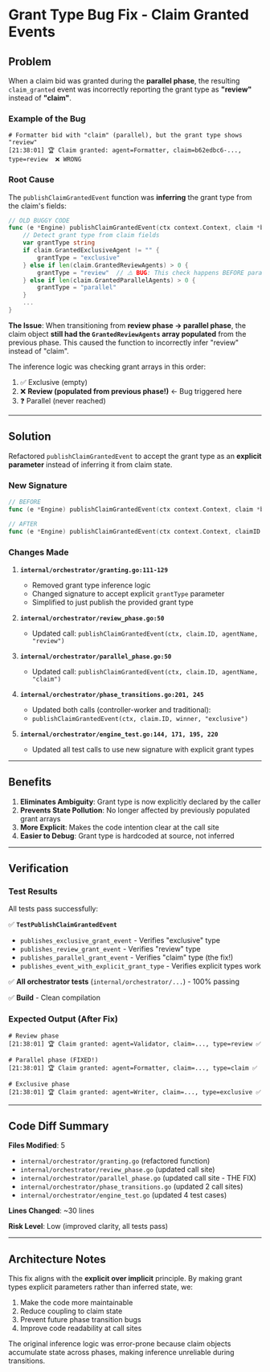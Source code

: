 # Grant Type Bug Fix - Claim Granted Events

## Problem

When a claim bid was granted during the **parallel phase**, the resulting `claim_granted` event was incorrectly reporting the grant type as **"review"** instead of **"claim"**.

### Example of the Bug
```
# Formatter bid with "claim" (parallel), but the grant type shows "review"
[21:38:01] 🏆 Claim granted: agent=Formatter, claim=b62edbc6-..., type=review  ❌ WRONG
```

### Root Cause

The `publishClaimGrantedEvent` function was **inferring** the grant type from the claim's fields:

```go
// OLD BUGGY CODE
func (e *Engine) publishClaimGrantedEvent(ctx context.Context, claim *blackboard.Claim, agentName string) error {
    // Detect grant type from claim fields
    var grantType string
    if claim.GrantedExclusiveAgent != "" {
        grantType = "exclusive"
    } else if len(claim.GrantedReviewAgents) > 0 {
        grantType = "review"  // ⚠️ BUG: This check happens BEFORE parallel check
    } else if len(claim.GrantedParallelAgents) > 0 {
        grantType = "parallel"
    }
    ...
}
```

**The Issue**: When transitioning from **review phase → parallel phase**, the claim object **still had the `GrantedReviewAgents` array populated** from the previous phase. This caused the function to incorrectly infer "review" instead of "claim".

The inference logic was checking grant arrays in this order:
1. ✅ Exclusive (empty)
2. ❌ **Review (populated from previous phase!)** ← Bug triggered here
3. ❓ Parallel (never reached)

---

## Solution

Refactored `publishClaimGrantedEvent` to accept the grant type as an **explicit parameter** instead of inferring it from claim state.

### New Signature

```go
// BEFORE
func (e *Engine) publishClaimGrantedEvent(ctx context.Context, claim *blackboard.Claim, agentName string) error

// AFTER
func (e *Engine) publishClaimGrantedEvent(ctx context.Context, claimID string, agentName string, grantType string) error
```

### Changes Made

1. **`internal/orchestrator/granting.go:111-129`**
   - Removed grant type inference logic
   - Changed signature to accept explicit `grantType` parameter
   - Simplified to just publish the provided grant type

2. **`internal/orchestrator/review_phase.go:50`**
   - Updated call: `publishClaimGrantedEvent(ctx, claim.ID, agentName, "review")`

3. **`internal/orchestrator/parallel_phase.go:50`**
   - Updated call: `publishClaimGrantedEvent(ctx, claim.ID, agentName, "claim")`

4. **`internal/orchestrator/phase_transitions.go:201, 245`**
   - Updated both calls (controller-worker and traditional):
   - `publishClaimGrantedEvent(ctx, claim.ID, winner, "exclusive")`

5. **`internal/orchestrator/engine_test.go:144, 171, 195, 220`**
   - Updated all test calls to use new signature with explicit grant types

---

## Benefits

1. **Eliminates Ambiguity**: Grant type is now explicitly declared by the caller
2. **Prevents State Pollution**: No longer affected by previously populated grant arrays
3. **More Explicit**: Makes the code intention clear at the call site
4. **Easier to Debug**: Grant type is hardcoded at source, not inferred

---

## Verification

### Test Results

All tests pass successfully:

✅ **`TestPublishClaimGrantedEvent`**
- `publishes_exclusive_grant_event` - Verifies "exclusive" type
- `publishes_review_grant_event` - Verifies "review" type
- `publishes_parallel_grant_event` - Verifies "claim" type (the fix!)
- `publishes_event_with_explicit_grant_type` - Verifies explicit types work

✅ **All orchestrator tests** (`internal/orchestrator/...`) - 100% passing

✅ **Build** - Clean compilation

### Expected Output (After Fix)

```
# Review phase
[21:38:01] 🏆 Claim granted: agent=Validator, claim=..., type=review ✅

# Parallel phase (FIXED!)
[21:38:01] 🏆 Claim granted: agent=Formatter, claim=..., type=claim ✅

# Exclusive phase
[21:38:01] 🏆 Claim granted: agent=Writer, claim=..., type=exclusive ✅
```

---

## Code Diff Summary

**Files Modified**: 5
- `internal/orchestrator/granting.go` (refactored function)
- `internal/orchestrator/review_phase.go` (updated call site)
- `internal/orchestrator/parallel_phase.go` (updated call site - THE FIX)
- `internal/orchestrator/phase_transitions.go` (updated 2 call sites)
- `internal/orchestrator/engine_test.go` (updated 4 test cases)

**Lines Changed**: ~30 lines

**Risk Level**: Low (improved clarity, all tests pass)

---

## Architecture Notes

This fix aligns with the **explicit over implicit** principle. By making grant types explicit parameters rather than inferred state, we:

1. Make the code more maintainable
2. Reduce coupling to claim state
3. Prevent future phase transition bugs
4. Improve code readability at call sites

The original inference logic was error-prone because claim objects accumulate state across phases, making inference unreliable during transitions.
